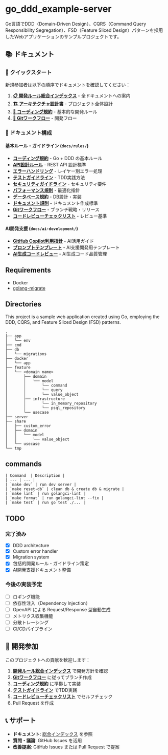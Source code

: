 # go_ddd_example-server

Go言語でDDD（Domain-Driven Design）、CQRS（Command Query Responsibility Segregation）、FSD（Feature Sliced Design）パターンを採用したWebアプリケーションのサンプルプロジェクトです。

## 📚 ドキュメント

### 🚀 クイックスタート
新規参加者は以下の順序でドキュメントを確認してください：

1. **[📋 開発ルール総合インデックス](./docs/index.md)** - 全ドキュメントへの案内
2. **[🏗️ アーキテクチャ設計書](./docs/architecture.md)** - プロジェクト全体設計
3. **[📖 コーディング規約](./docs/rules/coding-standards.md)** - 基本的な開発ルール
4. **[🔄 Gitワークフロー](./docs/rules/git-workflow.md)** - 開発フロー

### 📁 ドキュメント構成

#### 基本ルール・ガイドライン (`docs/rules/`)
- **[コーディング規約](./docs/rules/coding-standards.md)** - Go + DDD の基本ルール
- **[API設計ルール](./docs/rules/api-design-rules.md)** - REST API 設計標準
- **[エラーハンドリング](./docs/rules/error-handling.md)** - レイヤー別エラー処理
- **[テストガイドライン](./docs/rules/testing-guidelines.md)** - TDD実践方法
- **[セキュリティガイドライン](./docs/rules/security-guidelines.md)** - セキュリティ要件
- **[パフォーマンス規則](./docs/rules/performance-rules.md)** - 最適化指針
- **[データベース規約](./docs/rules/database-conventions.md)** - DB設計・実装
- **[ドキュメント規則](./docs/rules/documentation-rules.md)** - ドキュメント作成標準
- **[Gitワークフロー](./docs/rules/git-workflow.md)** - ブランチ戦略・リリース
- **[コードレビューチェックリスト](./docs/rules/review-checklist.md)** - レビュー基準

#### AI開発支援 (`docs/ai-development/`)
- **[GitHub Copilot利用指針](./docs/ai-development/copilot-instructions.md)** - AI活用ガイド
- **[プロンプトテンプレート](./docs/ai-development/prompt-templates.md)** - AI支援開発用テンプレート
- **[AI生成コードレビュー](./docs/ai-development/ai-review-checklist.md)** - AI生成コード品質管理

## Requirements

- Docker
- [golang-migrate](https://github.com/golang-migrate/migrate)

## Directories

This project is a sample web application created using Go, employing the DDD, CQRS, and Feature Sliced Design (FSD) patterns.

```
.
├── app
│   └── env
├── cmd
├── db
│   └── migrations
├── docker
│   └── app
├── feature
│   └── <domain name>
│       ├── domain
│       │   └── model
│       │       └── command
│       │       └── query
│       │       └── value_object
│       ├── infrastructure
│       │       └── in_memory_repository
│       │       └── psql_repository
│       └── usecase
├── server
├── share
│   ├── custom_error
│   ├── domain
│   │   └── model
│   │       └── value_object
│   └── usecase
└── tmp
```

## commands

```
| Command  | Description |
| --- | --- |
| `make dev` | run dev server |
| `make reset-db` | clean db & create db & migrate |
| `make lint` | run golangci-lint |
| `make format` | run golangci-lint --fix |
| `make test` | run go test ./... |
```

## TODO

### 完了済み
- [x] DDD architecture
- [x] Custom error handler
- [x] Migration system
- [x] 包括的開発ルール・ガイドライン策定
- [x] AI開発支援ドキュメント整備

### 今後の実装予定
- [ ] ロギング機能
- [ ] 依存性注入（Dependency Injection）
- [ ] OpenAPI による Request/Response 型自動生成
- [ ] メトリクス収集機能
- [ ] 分散トレーシング
- [ ] CI/CDパイプライン

## 🤝 開発参加

このプロジェクトへの貢献を歓迎します：

1. **[開発ルール総合インデックス](./docs/index.md)** で開発方針を確認
2. **[Gitワークフロー](./docs/rules/git-workflow.md)** に従ってブランチ作成
3. **[コーディング規約](./docs/rules/coding-standards.md)** に準拠して実装
4. **[テストガイドライン](./docs/rules/testing-guidelines.md)** でTDD実践
5. **[コードレビューチェックリスト](./docs/rules/review-checklist.md)** でセルフチェック
6. Pull Request を作成

## 📞 サポート

- **ドキュメント**: [総合インデックス](./docs/index.md) を参照
- **質問・議論**: GitHub Issues を活用
- **改善提案**: GitHub Issues または Pull Request で提案
